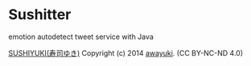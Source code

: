 Sushitter
=========

emotion autodetect tweet service with Java

[SUSHIYUKI(寿司ゆき)](http://awayuki.net/sushiyuki/)
Copyright (c) 2014 [awayuki](https://github.com/awayuki). (CC BY-NC-ND 4.0)
